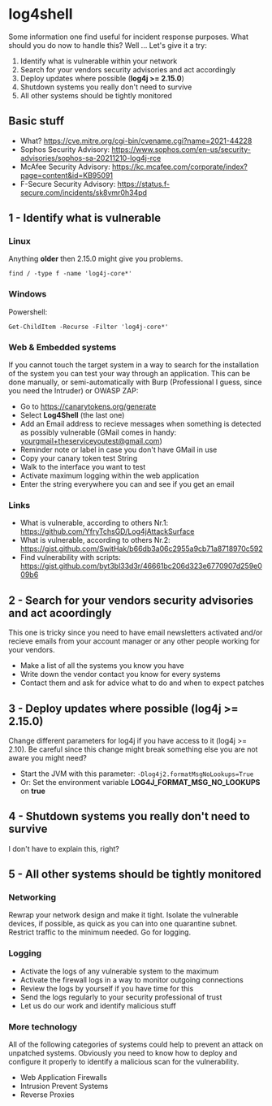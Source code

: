 # log4shell
Some information one find useful for incident response purposes. What should you do now to handle this? Well ... Let's give it a try:

1. Identify what is vulnerable within your network
2. Search for your vendors security advisories and act accordingly
3. Deploy updates where possible (**log4j >= 2.15.0**)
4. Shutdown systems you really don't need to survive
5. All other systems should be tightly monitored

## Basic stuff
- What? https://cve.mitre.org/cgi-bin/cvename.cgi?name=2021-44228
- Sophos Security Advisory: https://www.sophos.com/en-us/security-advisories/sophos-sa-20211210-log4j-rce
- McAfee Security Advisory: https://kc.mcafee.com/corporate/index?page=content&id=KB95091
- F-Secure Security Advisory: https://status.f-secure.com/incidents/sk8vmr0h34pd

## 1 - Identify what is vulnerable

### Linux

Anything **older** then 2.15.0 might give you problems.

``find / -type f -name 'log4j-core*'``

### Windows

Powershell:

``Get-ChildItem -Recurse -Filter 'log4j-core*'``

### Web & Embedded systems
If you cannot touch the target system in a way to search for the installation of the system you can test your way through an application. This can be done manually, or semi-automatically with Burp (Professional I guess, since you need the Intruder) or OWASP ZAP:

- Go to https://canarytokens.org/generate
- Select **Log4Shell** (the last one)
- Add an Email address to recieve messages when something is detected as possibly vulnerable (GMail comes in handy: yourgmail+theserviceyoutest@gmail.com)
- Reminder note or label in case you don't have GMail in use
- Copy your canary token test String
- Walk to the interface you want to test
- Activate maximum logging within the web application
- Enter the string everywhere you can and see if you get an email

### Links

- What is vulnerable, according to others Nr.1: https://github.com/YfryTchsGD/Log4jAttackSurface
- What is vulnerable, according to others Nr.2: https://gist.github.com/SwitHak/b66db3a06c2955a9cb71a8718970c592
- Find vulnerability with scripts: https://gist.github.com/byt3bl33d3r/46661bc206d323e6770907d259e009b6


## 2 - Search for your vendors security advisories and act acoordingly
This one is tricky since you need to have email newsletters activated and/or recieve emails from your account manager or any other people working for your vendors.

- Make a list of all the systems you know you have
- Write down the vendor contact you know for every systems
- Contact them and ask for advice what to do and when to expect patches

## 3 - Deploy updates where possible (**log4j >= 2.15.0**)
Change different parameters for log4j if you have access to it (log4j >= 2.10). Be careful since this change might break something else you are not aware you might need?

- Start the JVM with this parameter: ```-Dlog4j2.formatMsgNoLookups=True```
- Or: Set the environment variable **LOG4J_FORMAT_MSG_NO_LOOKUPS** on **true**

## 4 - Shutdown systems you really don't need to survive
I don't have to explain this, right?

## 5 - All other systems should be tightly monitored

### Networking
Rewrap your network design and make it tight. Isolate the vulnerable devices, if possible, as quick as you can into one quarantine subnet. Restrict traffic to the minimum needed. Go for logging.

### Logging
- Activate the logs of any vulnerable system to the maximum
- Activate the firewall logs in a way to monitor outgoing connections
- Review the logs by yourself if you have time for this
- Send the logs regularly to your security professional of trust
- Let us do our work and identify malicious stuff

### More technology
All of the following categories of systems could help to prevent an attack on unpatched systems. Obviously you need to know how to deploy and configure it properly to identify a malicious scan for the vulnerability.

- Web Application Firewalls
- Intrusion Prevent Systems
- Reverse Proxies
